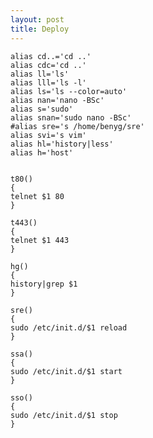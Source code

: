 ```yaml
---
layout: post 
title: Deploy
---
```


    alias cd..='cd ..'
    alias cdc='cd ..'
    alias ll='ls'
    alias lll='ls -l'
    alias ls='ls --color=auto'
    alias nan='nano -BSc'
    alias s='sudo'
    alias snan='sudo nano -BSc'
    #alias sre='s /home/benyg/sre'
    alias svi='s vim'
    alias hl='history|less'
    alias h='host'


    t80()
    {
    telnet $1 80
    }

    t443()
    {
    telnet $1 443
    }

    hg()
    {
    history|grep $1
    }

    sre()
    {
    sudo /etc/init.d/$1 reload
    }

    ssa()
    {
    sudo /etc/init.d/$1 start
    }

    sso()
    {
    sudo /etc/init.d/$1 stop
    }

